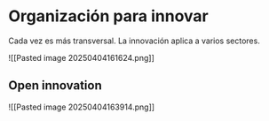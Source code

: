 # Organización para innovar

Cada vez es más transversal. La innovación aplica a varios sectores.

![[Pasted image 20250404161624.png]]


## Open innovation

![[Pasted image 20250404163914.png]]

